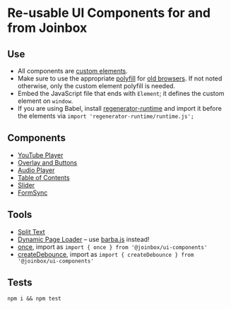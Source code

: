 # Re-usable UI Components for and from Joinbox

## Use
- All components are [custom elements](https://developer.mozilla.org/en-US/docs/Web/Web_Components/Using_custom_elements). 
- Make sure to use the appropriate [polyfill](https://github.com/webcomponents/polyfills/tree/master/packages/custom-elements)
for [old browsers](https://caniuse.com/custom-elementsv1). If not noted otherwise, only the custom
element polyfill is needed.
- Embed the JavaScript file that ends with `Element`; it defines the custom element on `window`.
- If you are using Babel, install [regenerator-runtime](https://www.npmjs.com/package/regenerator-runtime)
and import it before the elements via `import 'regenerator-runtime/runtime.js';`

## Components
- [YouTube Player](./YouTubePlayer/README.md)
- [Overlay and Buttons](./Overlay/README.md)
- [Audio Player](./Media/README.md)
- [Table of Contents](./TableOfContents/README.md)
- [Slider](./Slider/README.md)
- [FormSync](./FormSync/README.md)

## Tools
- [Split Text](./splitText/README.md)
- [Dynamic Page Loader](./DynamicPageLoader/README.md) – use [barba.js](https://barba.js.org/) instead!
- [once](./shared/once.mjs), import as `import { once } from '@joinbox/ui-components'`
- [createDebounce](./shared/createDebounce.mjs), import as `import { createDebounce } from '@joinbox/ui-components'`

## Tests
`npm i && npm test`

